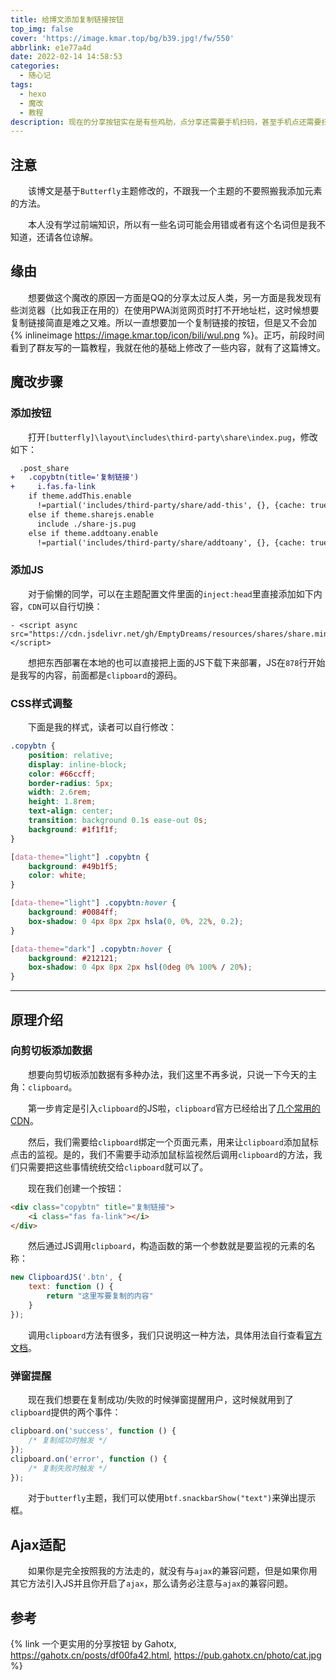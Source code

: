 ```yaml
---
title: 给博文添加复制链接按钮
top_img: false
cover: 'https://image.kmar.top/bg/b39.jpg!/fw/550'
abbrlink: e1e77a4d
date: 2022-02-14 14:58:53
categories:
  - 随心记
tags:
  - hexo
  - 魔改
  - 教程
description: 现在的分享按钮实在是有些鸡肋，点分享还需要手机扫码，甚至手机点还需要扫码分享，所以干脆弄个按钮点击复制链接好了。
---
```

  
## 注意

&emsp;&emsp;该博文是基于`Butterfly`主题修改的，不跟我一个主题的不要照搬我添加元素的方法。

&emsp;&emsp;本人没有学过前端知识，所以有一些名词可能会用错或者有这个名词但是我不知道，还请各位谅解。

## 缘由

&emsp;&emsp;想要做这个魔改的原因一方面是QQ的分享太过反人类，另一方面是我发现有些浏览器（比如我正在用的）在使用PWA浏览网页时打不开地址栏，这时候想要复制链接简直是难之又难。所以一直想要加一个复制链接的按钮，但是又不会加{% inlineimage https://image.kmar.top/icon/bili/wul.png %}。正巧，前段时间看到了群友写的一篇教程，我就在他的基础上修改了一些内容，就有了这篇博文。

## 魔改步骤

### 添加按钮

&emsp;&emsp;打开`[butterfly]\layout\includes\third-party\share\index.pug`，修改如下：

```diff
  .post_share
+   .copybtn(title='复制链接')
+     i.fas.fa-link
    if theme.addThis.enable
      !=partial('includes/third-party/share/add-this', {}, {cache: true})
    else if theme.sharejs.enable
      include ./share-js.pug
    else if theme.addtoany.enable
      !=partial('includes/third-party/share/addtoany', {}, {cache: true})
```

### 添加JS

&emsp;&emsp;对于偷懒的同学，可以在主题配置文件里面的`inject:head`里直接添加如下内容，`CDN`可以自行切换：

```
- <script async src="https://cdn.jsdelivr.net/gh/EmptyDreams/resources/shares/share.min.js"></script>
```

&emsp;&emsp;想把东西部署在本地的也可以直接把上面的JS下载下来部署，JS在`878`行开始是我写的内容，前面都是`clipboard`的源码。

### CSS样式调整

&emsp;&emsp;下面是我的样式，读者可以自行修改：

```css
.copybtn {
    position: relative;
    display: inline-block;
    color: #66ccff;
    border-radius: 5px;
    width: 2.6rem;
    height: 1.8rem;
    text-align: center;
    transition: background 0.1s ease-out 0s;
    background: #1f1f1f;
}

[data-theme="light"] .copybtn {
    background: #49b1f5;
    color: white;
}

[data-theme="light"] .copybtn:hover {
    background: #0084ff;
    box-shadow: 0 4px 8px 2px hsla(0, 0%, 22%, 0.2);
}

[data-theme="dark"] .copybtn:hover {
    background: #212121;
    box-shadow: 0 4px 8px 2px hsl(0deg 0% 100% / 20%);
}
```

---

## 原理介绍

### 向剪切板添加数据

&emsp;&emsp;想要向剪切板添加数据有多种办法，我们这里不再多说，只说一下今天的主角：`clipboard`。

&emsp;&emsp;第一步肯定是引入`clipboard`的JS啦，`clipboard`官方已经给出了[几个常用的CDN](https://github.com/zenorocha/clipboard.js/wiki/CDN-Providers)。

&emsp;&emsp;然后，我们需要给`clipboard`绑定一个页面元素，用来让`clipboard`添加鼠标点击的监视。是的，我们不需要手动添加鼠标监视然后调用`clipboard`的方法，我们只需要把这些事情统统交给`clipboard`就可以了。

&emsp;&emsp;现在我们创建一个按钮：

```html
<div class="copybtn" title="复制链接">
    <i class="fas fa-link"></i>
</div>
```

&emsp;&emsp;然后通过JS调用`clipboard`，构造函数的第一个参数就是要监视的元素的名称：

```javascript
new ClipboardJS('.btn', {
    text: function () {
        return "这里写要复制的内容"
    }
});
```

&emsp;&emsp;调用`clipboard`方法有很多，我们只说明这一种方法，具体用法自行查看[官方文档](https://clipboardjs.com/)。

### 弹窗提醒

&emsp;&emsp;现在我们想要在复制成功/失败的时候弹窗提醒用户，这时候就用到了`clipboard`提供的两个事件：

```javascript
clipboard.on('success', function () {
    /* 复制成功时触发 */
});
clipboard.on('error', function () {
    /* 复制失败时触发 */
});
```

&emsp;&emsp;对于`butterfly`主题，我们可以使用`btf.snackbarShow("text")`来弹出提示框。

## Ajax适配

&emsp;&emsp;如果你是完全按照我的方法走的，就没有与`ajax`的兼容问题，但是如果你用其它方法引入JS并且你开启了`ajax`，那么请务必注意与`ajax`的兼容问题。

## 参考

{% link 一个更实用的分享按钮 by Gahotx, https://gahotx.cn/posts/df00fa42.html, https://pub.gahotx.cn/photo/cat.jpg %}